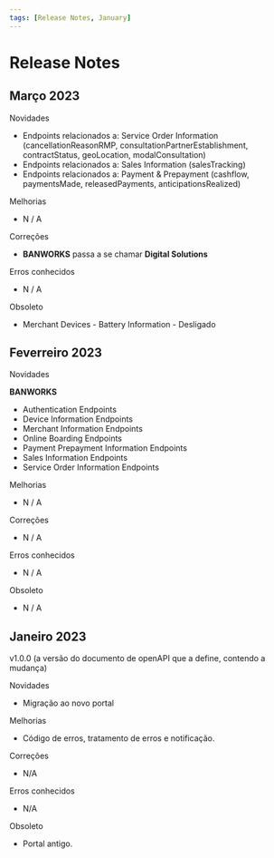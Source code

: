 ```yaml
---
tags: [Release Notes, January]
---
```


# Release Notes

## Março 2023

Novidades

- Endpoints relacionados a: Service Order Information (cancellationReasonRMP, consultationPartnerEstablishment, contractStatus, geoLocation, modalConsultation)
- Endpoints relacionados a: Sales Information (salesTracking)
- Endpoints relacionados a: Payment & Prepayment (cashflow, paymentsMade, releasedPayments, anticipationsRealized)

Melhorias

- N / A

Correções

- **BANWORKS** passa a se chamar **Digital Solutions**

Erros conhecidos

- N / A

Obsoleto

- Merchant Devices - Battery Information - Desligado


## Feverreiro 2023

Novidades

**BANWORKS**

- Authentication Endpoints
- Device Information Endpoints
- Merchant Information Endpoints
- Online Boarding Endpoints
- Payment Prepayment Information Endpoints
- Sales Information Endpoints
- Service Order Information Endpoints

Melhorias

- N / A

Correções

- N / A

Erros conhecidos

- N / A

Obsoleto

- N / A

## Janeiro 2023

v1.0.0 (a versão do documento de openAPI que a define, contendo a mudança)

Novidades

- Migração ao novo portal

Melhorias

- Código de erros, tratamento de erros e notificação.

Correções

- N/A

Erros conhecidos

- N/A

Obsoleto

- Portal antigo.
